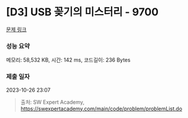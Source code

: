 # [D3] USB 꽂기의 미스터리 - 9700 

[문제 링크](https://swexpertacademy.com/main/code/problem/problemDetail.do?contestProbId=AXDNEA3aaU0DFAVX) 

### 성능 요약

메모리: 58,532 KB, 시간: 142 ms, 코드길이: 236 Bytes

### 제출 일자

2023-10-26 23:07



> 출처: SW Expert Academy, https://swexpertacademy.com/main/code/problem/problemList.do